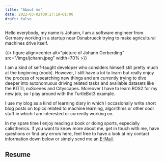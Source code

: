 ```yaml
---
title: "About me"
date: 2022-03-02T00:27:18+01:00
draft: false
---
```


Hello everybody, my name is Johann, I am a software engineer from Germany working in a startup near Osnabrueck trying to make agricultural machines drive itself.  

{{< figure align=center alt="picture of Johann Gerberding" src="/imgs/johann.jpeg" width=70% >}}

I am a kind of self-taught developer who considers himself still pretty much at the beginning (noob). However, I still have a lot to learn but really enjoy the process of researching new things and am currently trying to dive deeper into autonomuous driving related tasks and available datasets like the KITTI, nuScenes and Cityscapes. Moreover I have to learn ROS2 for my new job, so I play around with the TurtleBot3 example.  

I use my blog as a kind of learning diary in which I occasionally write short blog posts on topics related to machine learning, algorithms or other cool stuff in which I am interested or currently working on. 

In my spare time I enjoy reading a book or doing sports, especially calisthenics. If you want to know more about me, get in touch with me, have questions or find any errors here, feel free to have a look at my contact information down below or simply send me an [E-Mail](<johann.gerberding@gmail.com>).

## Resume

<object data="/pdfs/resume-johann-gerberding.pdf" width="100%" height="1000" type='application/pdf'>
</object>